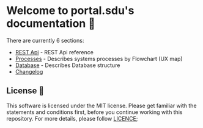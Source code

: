 # Welcome to portal.sdu's documentation 📓

There are currently 6 sections:

- [REST Api](./01_Rest_Api/index.md) - REST Api reference
- [Processes](./02_Processes/index.md) - Describes systems processes by Flowchart (UX map)
- [Database](./03_Database/index.md) - Describes Database structure
- [Changelog](./04_Changelog/index.md)

## License 📢

This software is licensed under the MIT license. Please get familiar with the statements and conditions first, before you continue working with this repository. For more details, please follow [LICENCE](./LICENSE);
